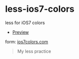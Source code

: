 less-ios7-colors
================

less for iOS7 colors

- [Preview](http://basecss.github.io/less-ios7-colors/index.html)

form: [ios7colors.com](http://ios7colors.com/)

> My less practice
